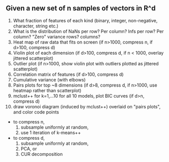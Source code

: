 ## Given a new set of n samples of vectors in R^d

1. What fraction of features of each kind (binary, integer, non-negative, character, string etc.)
2. What is the distribution of NaNs per row? Per column? Infs per row? Per column? "Zero" variance rows? columns?
3. Heat map of raw data that fits on screen (if n>1000, compress n, if d>100, compress d)
4. Violin plot of each dimension (if d>100, compress d, if n < 1000, overlay jittered scatterplot)
5. Outlier plot (if n>1000, show violin plot with outliers plotted as jittered scatterplot) 
6. Correlation matrix of features (if d>100, compress d)
7. Cumulative variance (with elbows)
8. Pairs plots for top ~8 dimensions (if d>8, compress d, if n>1000, use heatmap rather than scatterplot)
9. mclust++ for k=1,...10 for all 10 models, plot BIC curves (if d>n, compress d)
10. draw voronoi diagram (induced by mclust++) overlaid on "pairs plots", and color code points

- to compress n, 
    1. subsample uniformly at random, 
    2. use 1 iteration of k-means++ 
- to compress d, 
    1. subsample uniformly at random, 
    2. PCA, or 
    3. CUR decomposition
